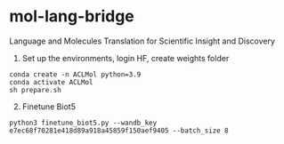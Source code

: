 # mol-lang-bridge
Language and Molecules Translation for Scientific Insight and Discovery

1. Set up the environments, login HF, create weights folder
```
conda create -n ACLMol python=3.9
conda activate ACLMol
sh prepare.sh
```

2. Finetune Biot5
```
python3 finetune_biot5.py --wandb_key e7ec68f70281e418d89a918a45859f150aef9405 --batch_size 8
```